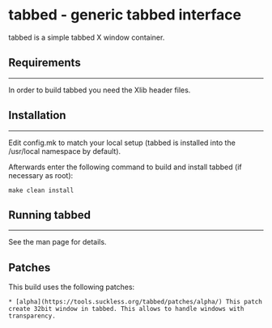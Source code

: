 # tabbed - generic tabbed interface

tabbed is a simple tabbed X window container.

## Requirements
------------
In order to build tabbed you need the Xlib header files.

## Installation
------------
Edit config.mk to match your local setup (tabbed is installed into
the /usr/local namespace by default).

Afterwards enter the following command to build and install tabbed
(if necessary as root):

    make clean install

## Running tabbed
--------------
See the man page for details.

## Patches
This build uses the following patches:

	* [alpha](https://tools.suckless.org/tabbed/patches/alpha/) This patch create 32bit window in tabbed. This allows to handle windows with transparency.
